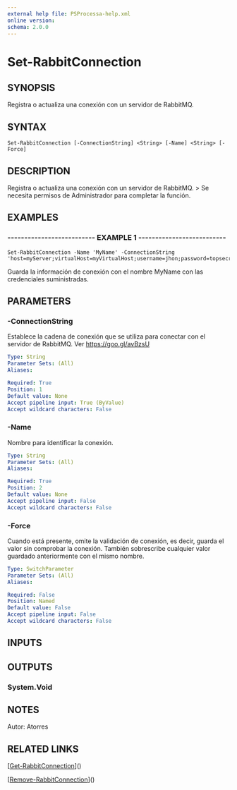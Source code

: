 ```yaml
---
external help file: PSProcessa-help.xml
online version: 
schema: 2.0.0
---
```


# Set-RabbitConnection

## SYNOPSIS
Registra o actualiza una conexión con un servidor de RabbitMQ.

## SYNTAX

```
Set-RabbitConnection [-ConnectionString] <String> [-Name] <String> [-Force]
```

## DESCRIPTION
Registra o actualiza una conexión con un servidor de RabbitMQ.
\> Se necesita permisos de Administrador para completar la función.

## EXAMPLES

### -------------------------- EXAMPLE 1 --------------------------
```
Set-RabbitConnection -Name 'MyName' -ConnectionString 'host=myServer;virtualHost=myVirtualHost;username=jhon;password=topsecret'
```

Guarda la información de conexión con el nombre MyName con las credenciales suministradas.

## PARAMETERS

### -ConnectionString
Establece la cadena de conexión que se utiliza para conectar con el servidor de RabbitMQ.
Ver https://goo.gl/avBzsU

```yaml
Type: String
Parameter Sets: (All)
Aliases: 

Required: True
Position: 1
Default value: None
Accept pipeline input: True (ByValue)
Accept wildcard characters: False
```

### -Name
Nombre para identificar la conexión.

```yaml
Type: String
Parameter Sets: (All)
Aliases: 

Required: True
Position: 2
Default value: None
Accept pipeline input: False
Accept wildcard characters: False
```

### -Force
Cuando está presente, omite la validación de conexión, es decir, guarda el valor sin comprobar la conexión.
También sobrescribe cualquier valor guardado anteriormente con el mismo nombre.

```yaml
Type: SwitchParameter
Parameter Sets: (All)
Aliases: 

Required: False
Position: Named
Default value: False
Accept pipeline input: False
Accept wildcard characters: False
```

## INPUTS

## OUTPUTS

### System.Void

## NOTES
Autor: Atorres

## RELATED LINKS

[[Get-RabbitConnection](Get-RabbitConnection.md)]()

[[Remove-RabbitConnection](Remove-RabbitConnection.md)]()

